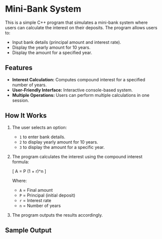 # Mini-Bank System

This is a simple C++ program that simulates a mini-bank system where users can calculate the interest on their deposits. The program allows users to:

- Input bank details (principal amount and interest rate).
- Display the yearly amount for 10 years.
- Display the amount for a specified year.

## Features

- **Interest Calculation:** Computes compound interest for a specified number of years.
- **User-Friendly Interface:** Interactive console-based system.
- **Multiple Operations:** Users can perform multiple calculations in one session.

## How It Works

1. The user selects an option:
   - `1` to enter bank details.
   - `2` to display yearly amount for 10 years.
   - `3` to display the amount for a specific year.
2. The program calculates the interest using the compound interest formula:

   \[
   A = P (1 + r)^n
   \]

   Where:
   - `A` = Final amount
   - `P` = Principal (initial deposit)
   - `r` = Interest rate
   - `n` = Number of years

3. The program outputs the results accordingly.

## Sample Output

